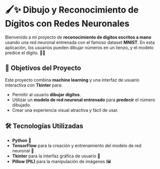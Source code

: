 # 🖌️✨ Dibujo y Reconocimiento de Dígitos con Redes Neuronales

Bienvenido a mi proyecto de **reconocimiento de dígitos escritos a mano** usando una red neuronal entrenada con el famoso dataset **MNIST**. En esta aplicación, los usuarios pueden dibujar números en un lienzo, y el modelo predice el dígito. 🎨🤖

## 🎯 Objetivos del Proyecto

Este proyecto combina **machine learning** y una interfaz de usuario interactiva con **Tkinter** para:
- Permitir al usuario **dibujar dígitos**.
- Utilizar un **modelo de red neuronal entrenado** para **predecir** el número dibujado.
- Crear una experiencia visual atractiva y fácil de usar. 

## 🛠️ Tecnologías Utilizadas

- **Python** 🐍
- **TensorFlow** para la creación y entrenamiento del modelo de red neuronal 🤖
- **Tkinter** para la interfaz gráfica de usuario 🎨
- **Pillow (PIL)** para la manipulación de imágenes 🖼️



